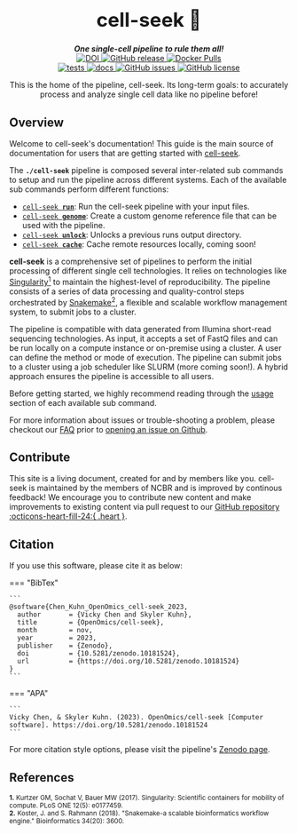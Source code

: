 <div align="center">

  <h1 style="font-size: 250%">cell-seek 🔬</h1>

  <b><i>One single-cell pipeline to rule them all!</i></b><br>
  <a href="https://doi.org/10.5281/zenodo.101815241">
      <img src="https://zenodo.org/badge/DOI/10.5281/zenodo.101815241.svg" alt="DOI">
  </a>
  <a href="https://github.com/OpenOmics/cell-seek/releases">
    <img alt="GitHub release" src="https://img.shields.io/github/v/release/OpenOmics/cell-seek?color=blue&include_prereleases">
  </a>
  <a href="https://hub.docker.com/repository/docker/skchronicles/chicyte">
    <img alt="Docker Pulls" src="https://img.shields.io/docker/pulls/skchronicles/chicyte">
  </a><br>
  <a href="https://github.com/OpenOmics/cell-seek/actions/workflows/main.yaml">
    <img alt="tests" src="https://github.com/OpenOmics/cell-seek/workflows/tests/badge.svg">
  </a>
  <a href="https://github.com/OpenOmics/cell-seek/actions/workflows/docs.yml">
    <img alt="docs" src="https://github.com/OpenOmics/cell-seek/workflows/docs/badge.svg">
  </a>
  <a href="https://github.com/OpenOmics/cell-seek/issues">
    <img alt="GitHub issues" src="https://img.shields.io/github/issues/OpenOmics/cell-seek?color=brightgreen">
  </a>
  <a href="https://github.com/OpenOmics/cell-seek/blob/main/LICENSE">
    <img alt="GitHub license" src="https://img.shields.io/github/license/OpenOmics/cell-seek">
  </a>

  <p>
    This is the home of the pipeline, cell-seek. Its long-term goals: to accurately process and analyze single cell data like no pipeline before!
  </p>

</div>  


## Overview
Welcome to cell-seek's documentation! This guide is the main source of documentation for users that are getting started with [cell-seek](https://github.com/OpenOmics/cell-seek/).

The **`./cell-seek`** pipeline is composed several inter-related sub commands to setup and run the pipeline across different systems. Each of the available sub commands perform different functions:

 * [<code>cell-seek <b>run</b></code>](usage/run.md): Run the cell-seek pipeline with your input files.
 * [<code>cell-seek <b>genome</b></code>](usage/genome.md): Create a custom genome reference file that can be used with the pipeline.
 * [<code>cell-seek <b>unlock</b></code>](usage/unlock.md): Unlocks a previous runs output directory.
 * [<code>cell-seek <b>cache</b></code>](usage/cache.md): Cache remote resources locally, coming soon!

**cell-seek** is a comprehensive set of pipelines to perform the initial processing of different single cell technologies. It relies on technologies like [Singularity<sup>1</sup>](https://singularity.lbl.gov/) to maintain the highest-level of reproducibility. The pipeline consists of a series of data processing and quality-control steps orchestrated by [Snakemake<sup>2</sup>](https://snakemake.readthedocs.io/en/stable/), a flexible and scalable workflow management system, to submit jobs to a cluster.

The pipeline is compatible with data generated from Illumina short-read sequencing technologies. As input, it accepts a set of FastQ files and can be run locally on a compute instance or on-premise using a cluster. A user can define the method or mode of execution. The pipeline can submit jobs to a cluster using a job scheduler like SLURM (more coming soon!). A hybrid approach ensures the pipeline is accessible to all users.

Before getting started, we highly recommend reading through the [usage](usage/run.md) section of each available sub command.

For more information about issues or trouble-shooting a problem, please checkout our [FAQ](faq/questions.md) prior to [opening an issue on Github](https://github.com/OpenOmics/cell-seek/issues).

## Contribute

This site is a living document, created for and by members like you. cell-seek is maintained by the members of NCBR and is improved by continous feedback! We encourage you to contribute new content and make improvements to existing content via pull request to our [GitHub repository :octicons-heart-fill-24:{ .heart }](https://github.com/OpenOmics/cell-seek).

## Citation

If you use this software, please cite it as below:  

=== "BibTex"

    ```
    @software{Chen_Kuhn_OpenOmics_cell-seek_2023,
      author       = {Vicky Chen and Skyler Kuhn},
      title        = {OpenOmics/cell-seek},
      month        = nov,
      year         = 2023,
      publisher    = {Zenodo},
      doi          = {10.5281/zenodo.10181524},
      url          = {https://doi.org/10.5281/zenodo.10181524}
    }
    ```

=== "APA"

    ```
    Vicky Chen, & Skyler Kuhn. (2023). OpenOmics/cell-seek [Computer software]. https://doi.org/10.5281/zenodo.10181524
    ```

For more citation style options, please visit the pipeline's [Zenodo page](https://doi.org/10.5281/zenodo.10181524).

## References
<sup>**1.**  Kurtzer GM, Sochat V, Bauer MW (2017). Singularity: Scientific containers for mobility of compute. PLoS ONE 12(5): e0177459.</sup>  
<sup>**2.**  Koster, J. and S. Rahmann (2018). "Snakemake-a scalable bioinformatics workflow engine." Bioinformatics 34(20): 3600.</sup>  
